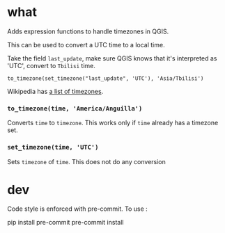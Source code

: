 # what

Adds expression functions to handle timezones in QGIS.

This can be used to convert a UTC time to a local time.

Take the field `last_update`, make sure QGIS knows that it's interpreted as 'UTC', convert to `Tbilisi` time.

```
to_timezone(set_timezone("last_update", 'UTC'), 'Asia/Tbilisi')
```

Wikipedia has [a list of timezones](https://en.wikipedia.org/wiki/List_of_tz_database_time_zones).

### `to_timezone(time, 'America/Anguilla')`

Converts `time` to `timezone`.
This works only if `time` already has a timezone set.

### `set_timezone(time, 'UTC')`

Sets `timezone` of `time`.
This does not do any conversion

# dev

Code style is enforced with pre-commit. To use :

pip install pre-commit
pre-commit install

